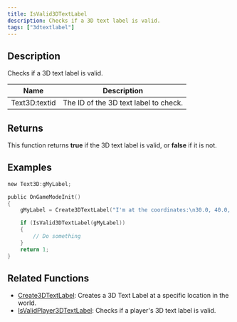 ```yaml
---
title: IsValid3DTextLabel
description: Checks if a 3D text label is valid.
tags: ["3dtextlabel"]
---
```


<VersionWarn version='omp v1.1.0.2612' />

## Description

Checks if a 3D text label is valid.

| Name          | Description                           |
| ------------- | ------------------------------------- |
| Text3D:textid | The ID of the 3D text label to check. |

## Returns

This function returns **true** if the 3D text label is valid, or **false** if it is not.

## Examples

```c
new Text3D:gMyLabel;

public OnGameModeInit()
{
    gMyLabel = Create3DTextLabel("I'm at the coordinates:\n30.0, 40.0, 50.0", 0x008080FF, 30.0, 40.0, 50.0, 40.0, 0, false);

    if (IsValid3DTextLabel(gMyLabel))
    {
        // Do something
    }
    return 1;
}
```

## Related Functions

- [Create3DTextLabel](Create3DTextLabel): Creates a 3D Text Label at a specific location in the world.
- [IsValidPlayer3DTextLabel](IsValidPlayer3DTextLabel): Checks if a player's 3D text label is valid.
